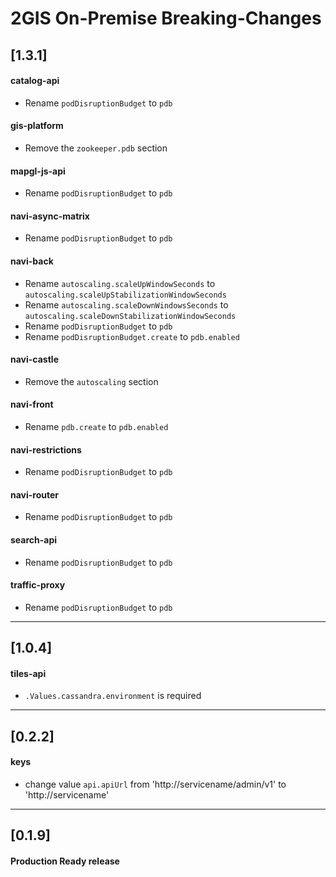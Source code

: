 # 2GIS On-Premise Breaking-Changes

## [1.3.1]

#### catalog-api
- Rename `podDisruptionBudget` to `pdb`

#### gis-platform
- Remove the `zookeeper.pdb` section

#### mapgl-js-api
- Rename `podDisruptionBudget` to `pdb`

#### navi-async-matrix
- Rename `podDisruptionBudget` to `pdb`

#### navi-back
- Rename `autoscaling.scaleUpWindowSeconds` to `autoscaling.scaleUpStabilizationWindowSeconds`
- Rename `autoscaling.scaleDownWindowsSeconds` to `autoscaling.scaleDownStabilizationWindowSeconds`
- Rename `podDisruptionBudget` to `pdb`
- Rename `podDisruptionBudget.create` to `pdb.enabled`

#### navi-castle
- Remove the `autoscaling` section

#### navi-front
- Rename `pdb.create` to `pdb.enabled`

#### navi-restrictions
- Rename `podDisruptionBudget` to `pdb`

#### navi-router
- Rename `podDisruptionBudget` to `pdb`

#### search-api
- Rename `podDisruptionBudget` to `pdb`

#### traffic-proxy
- Rename `podDisruptionBudget` to `pdb`

---
## [1.0.4]
#### tiles-api
- `.Values.cassandra.environment` is required

---
## [0.2.2]
#### keys
- change value `api.apiUrl` from 'http://servicename/admin/v1' to 'http://servicename'

---
## [0.1.9]
#### Production Ready release
